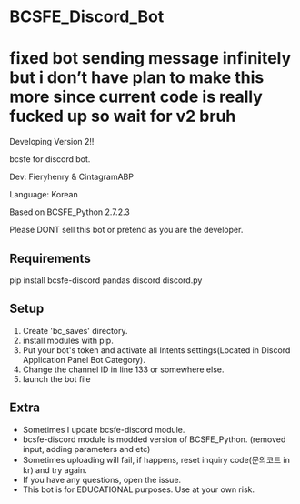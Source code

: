 # BCSFE_Discord_Bot

# fixed bot sending message infinitely but i don’t have plan to make this more since current code is really fucked up so wait for v2 bruh

Developing Version 2!!

bcsfe for discord bot.

Dev: Fieryhenry & CintagramABP

Language: Korean

Based on BCSFE_Python 2.7.2.3

Please DONT sell this bot or pretend as you are the developer.


## Requirements
pip install bcsfe-discord pandas discord discord.py

## Setup
1. Create 'bc_saves' directory.
2. install modules with pip.
3. Put your bot's token and activate all Intents settings(Located in Discord Application Panel Bot Category).
4. Change the channel ID in line 133 or somewhere else.
5. launch the bot file

## Extra
- Sometimes I update bcsfe-discord module.
- bcsfe-discord module is modded version of BCSFE_Python. (removed input, adding parameters and etc)
- Sometimes uploading will fail, if happens, reset inquiry code(문의코드 in kr) and try again.
- If you have any questions, open the issue.
- This bot is for EDUCATIONAL purposes. Use at your own risk.
